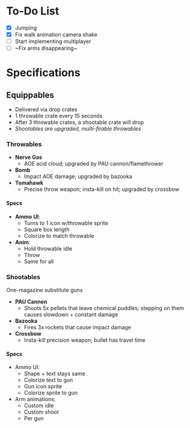 # To-Do List

- [x] Jumping
- [x] Fix walk animation camera shake
- [ ] Start implementing multiplayer
- [ ] ~Fix arms disappearing~

# Specifications

## Equippables

- Delivered via drop crates
- 1 throwable crate every 15 seconds
- After 3 throwable crates, a shootable crate will drop
- *Shootables are upgraded, multi-firable throwables*

### Throwables 

- **Nerve Gas**
    - AOE acid cloud; upgraded by PAU cannon/flamethrower
- **Bomb**
    - Impact AOE damage; upgraded by bazooka
- **Tomahawk**
    - Precise throw weapon; insta-kill on hit; upgraded by crossbow

#### Specs

- **Ammo UI**:
    - Turns to 1 icon w/throwable sprite
    - Square box length
    - Colorize to match throwable
- **Anim**:
    - Hold throwable idle
    - Throw
    - Same for all

### Shootables

One-magazine substitute guns

- **PAU Cannon** 
    - Shoots 5x pellets that leave chemical puddles; stepping on them causes slowdown + constant damage
- **Bazooka** 
    - Fires 3x rockets that cause impact damage
- **Crossbow**
    - Insta-kill precision weapon; bullet has travel time 

#### Specs

- Ammo UI:
    - Shape + text stays same 
    - Colorize text to gun
    - Gun icon sprite 
    - Colorize sprite to gun 
- Arm animations:
    - Custom idle
    - Custom shoot
    - Per gun
